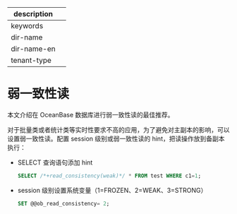 |description||
|---|---|
|keywords||
|dir-name||
|dir-name-en||
|tenant-type||

# 弱一致性读

本文介绍在 OceanBase 数据库进行弱一致性读的最佳推荐。

对于批量类或者统计类等实时性要求不高的应用，为了避免对主副本的影响，可以设置弱一致性读。配置 session 级别或弱一致性读的 hint，把读操作放到备副本执行：

* SELECT 查询语句添加 hint

  ```sql
  SELECT /*+read_consistency(weak)*/ * FROM test WHERE c1=1;
  ```

* session 级别设置系统变量（1=FROZEN、2=WEAK、3=STRONG）

  ```sql
  SET @@ob_read_consistency= 2;
  ```
